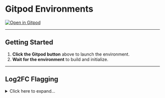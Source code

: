 # Gitpod Environments

[![Open in Gitpod](https://gitpod.io/button/open-in-gitpod.svg)](https://gitpod.io/#https://github.com/torres-alexis/dp_envs)

---

## Getting Started

1. **Click the Gitpod button** above to launch the environment.
2. **Wait for the environment** to build and initialize.

---

## Log2FC Flagging


<details>
<summary>Click here to expand...</summary>

### Steps

1. **Launch** the Gitpod environment.
2. **Load the required data**:
   - `differential_expression_GLbulkRNAseq.csv` (rename as `GLDS-###_differential_expression_GLbulkRNAseq.csv`)
   - `VV_log_final_only_issues_GLbulkRNAseq.tsv` (or any log from `dp_tools` versions 1.1.8 - 1.3.4) (rename as `GLDS-###_VV_log_final_only_issues_GLbulkRNAseq.tsv`)
3. **Run the notebook execution** command:

    ```bash
    NUM=<YOUR_FILE_ACCESSION> # Usually formatted as GLDS-NNN. This ensures dataset name inclusion in final output.

    papermill notebooks/log2fc_flag_characterize.ipynb ${NUM}_log2fc_flag_characterize_GLbulkRNAseq.ipynb \
      -p DGE_TABLE_PATH ${NUM}_differential_expression_GLbulkRNAseq.csv \
      -p VV_LOG_PATH ${NUM}_VV_log_final_only_issues_GLbulkRNAseq.tsv \
      -p OUTPUT_PATH ${NUM}_log2fc_characterize_GLbulkRNAseq.csv

    jupyter nbconvert --to html ${NUM}_log2fc_flag_characterize_GLbulkRNAseq.ipynb
    # Generates HTML report: ${NUM}_log2fc_flag_characterize_GLbulkRNAseq.html
    ```

4. **Retrieve and inspect the HTML report**:
    - **'In [8]' cell**: Displays the printout with filtered out gene rows.
    - **'Out [9]' cell**: Examine dataframe rows for:
        - **Close to zero log2fc value**: May indicate that variation between direct and Deseq2 methods caused sign flip.
        - **High standard deviation to mean ratio (>1)**: Suggests higher variation between the methods.

</details>